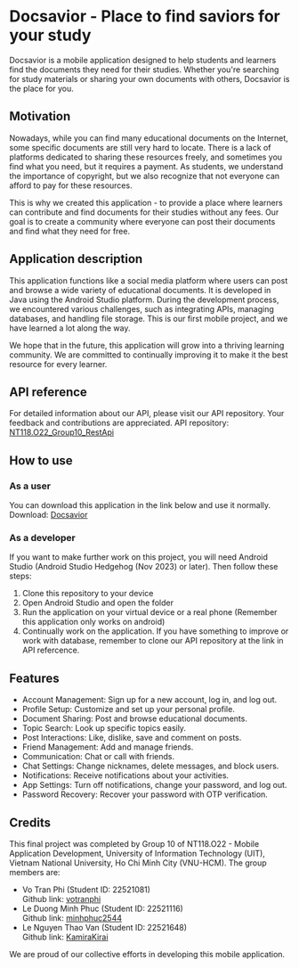 # Docsavior - Place to find saviors for your study

Docsavior is a mobile application designed to help students and learners find the documents they need for their studies. Whether you're searching for study materials or sharing your own documents with others, Docsavior is the place for you. 

## Motivation

Nowadays, while you can find many educational documents on the Internet, some specific documents are still very hard to locate. There is a lack of platforms dedicated to sharing these resources freely, and sometimes you find what you need, but it requires a payment. As students, we understand the importance of copyright, but we also recognize that not everyone can afford to pay for these resources.

This is why we created this application - to provide a place where learners can contribute and find documents for their studies without any fees. Our goal is to create a community where everyone can post their documents and find what they need for free.

## Application description

This application functions like a social media platform where users can post and browse a wide variety of educational documents. It is developed in Java using the Android Studio platform. During the development process, we encountered various challenges, such as integrating APIs, managing databases, and handling file storage. This is our first mobile project, and we have learned a lot along the way.

We hope that in the future, this application will grow into a thriving learning community. We are committed to continually improving it to make it the best resource for every learner.

## API reference
For detailed information about our API, please visit our API repository. Your feedback and contributions are appreciated.
API repository: [NT118.O22_Group10_RestApi](https://github.com/votranphi/NT118.O22_Group10_RestApi)

## How to use

### As a user

You can download this application in the link below and use it normally.  
Download: [Docsavior](https://drive.google.com/file/d/1u6PNSgmPog-Z1sqOU8PAgfU5vGr16JFx/view?usp=sharing)

### As a developer

If you want to make further work on this project, you will need Android Studio (Android Studio Hedgehog (Nov 2023) or later). Then follow these steps:  
1. Clone this repository to your device
2. Open Android Studio and open the folder
3. Run the application on your virtual device or a real phone (Remember this application only works on android)
4. Continually work on the application. If you have something to improve or work with database, remember to clone our API repository at the link in API refercence.

## Features

- Account Management: Sign up for a new account, log in, and log out.
- Profile Setup: Customize and set up your personal profile.
- Document Sharing: Post and browse educational documents.
- Topic Search: Look up specific topics easily.
- Post Interactions: Like, dislike, save and comment on posts.
- Friend Management: Add and manage friends.
- Communication: Chat or call with friends.
- Chat Settings: Change nicknames, delete messages, and block users.
- Notifications: Receive notifications about your activities.
- App Settings: Turn off notifications, change your password, and log out.
- Password Recovery: Recover your password with OTP verification.

## Credits

This final project was completed by Group 10 of NT118.O22 - Mobile Application Development, University of Information Technology (UIT), Vietnam National University, Ho Chi Minh City (VNU-HCM). The group members are:
- Vo Tran Phi (Student ID: 22521081)  
Github link: [votranphi](https://github.com/votranphi) 
- Le Duong Minh Phuc (Student ID: 22521116)  
Github link: [minhphuc2544](https://github.com/minhphuc2544)
- Le Nguyen Thao Van (Student ID: 22521648)  
Github link: [KamiraKirai](https://github.com/KamiraKirai)

We are proud of our collective efforts in developing this mobile application.
